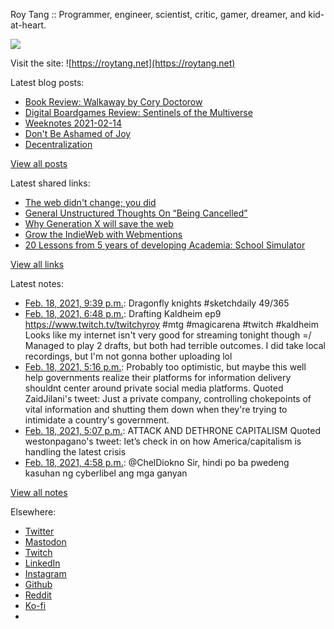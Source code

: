 Roy Tang :: Programmer, engineer, scientist, critic, gamer, dreamer, and kid-at-heart.

![](https://roytang.net/static/img/profile.jpg)

Visit the site: ![https://roytang.net](https://roytang.net)

Latest blog posts:

- [Book Review: Walkaway by Cory Doctorow](https://roytang.net/2021/02/walkaway/)
- [Digital Boardgames Review: Sentinels of the Multiverse](https://roytang.net/2021/02/sentinels-multiverse/)
- [Weeknotes 2021-02-14](https://roytang.net/2021/02/weeknotes-2021-02-14/)
- [Don&#x27;t Be Ashamed of Joy](https://roytang.net/2021/02/dont-be-ashamed-of-joy/)
- [Decentralization](https://roytang.net/2021/02/decentralization/)

[View all posts](https://roytang.net/blog)

Latest shared links:

- [The web didn&#x27;t change; you did](https://roytang.net/2021/02/the-web-didnt-change-you-did/)
- [General Unstructured Thoughts On “Being Cancelled”](https://roytang.net/2021/02/general-unstructured-thoughts-on-being-cancelled/)
- [Why Generation X will save the web](https://roytang.net/2021/02/why-generation-x-will-save-the-web/)
- [Grow the IndieWeb with Webmentions](https://roytang.net/2021/01/grow-the-indieweb-with-webmentions/)
- [20 Lessons from 5 years of developing Academia: School Simulator](https://roytang.net/2021/01/20-lessons-from-5-years-of-developing-academia-school-simulator/)

[View all links](https://roytang.net/links)

Latest notes:

- [Feb. 18, 2021, 9:39 p.m.](https://roytang.net/2021/02/1362396228122677248/): Dragonfly knights #sketchdaily 49/365
- [Feb. 18, 2021, 6:48 p.m.](https://roytang.net/2021/02/1362353266387021827/): Drafting Kaldheim ep9 https://www.twitch.tv/twitchyroy #mtg #magicarena #twitch #kaldheim Looks like my internet isn&#x27;t very good for streaming tonight though =/ Managed to play 2 drafts, but both had terrible outcomes. I did take local recordings, but I&#x27;m not gonna bother uploading lol
- [Feb. 18, 2021, 5:16 p.m.](https://roytang.net/2021/02/1362330261174689793/): Probably too optimistic, but maybe this well help governments realize their platforms for information delivery shouldnt center around private social media platforms. Quoted ZaidJilani&#x27;s tweet: Just a private company, controlling chokepoints of vital information and shutting them down when they&#x27;re trying to intimidate a country&#x27;s government.
- [Feb. 18, 2021, 5:07 p.m.](https://roytang.net/2021/02/1362327948783575041/): ATTACK AND DETHRONE CAPITALISM Quoted westonpagano&#x27;s tweet: let’s check in on how America/capitalism is handling the latest crisis
- [Feb. 18, 2021, 4:58 p.m.](https://roytang.net/2021/02/1362325561754808322/): @ChelDiokno Sir, hindi po ba pwedeng kasuhan ng cyberlibel ang mga ganyan

[View all notes](https://roytang.net/notes)

Elsewhere:

- [Twitter](https://twitter.com/roytang)
- [Mastodon](https://mastodon.technology/@roytang)
- [Twitch](https://twitch.tv/twitchyroy)
- [LinkedIn](https://www.linkedin.com/in/roytang)
- [Instagram](https://instagram.com/roytang0400)
- [Github](https://github.com/roytang)
- [Reddit](https://reddit.com/u/hungryroy)
- [Ko-fi](https://ko-fi.com/roytang)
- [](mailto:hello@roytang.net)